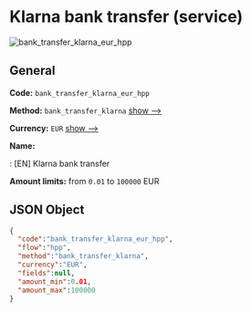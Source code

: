 
# Klarna bank transfer (service) 
![bank_transfer_klarna_eur_hpp](https://static.openfintech.io/payment_methods/bank_transfer_klarna_eur_hpp/logo.svg?w=400&c=v0.59.26#w200)  

## General 
 
**Code:** `bank_transfer_klarna_eur_hpp` 
 
**Method:** `bank_transfer_klarna` 
 [show -->](/payment-methods/bank_transfer_klarna/) 
 
**Currency:** `EUR` [show -->](/currencies/EUR/) 
 
**Name:** 
 
:	[EN] Klarna bank transfer 
 
**Amount limits:** from `0.01` to `100000` EUR 

## JSON Object 

```json
{
  "code":"bank_transfer_klarna_eur_hpp",
  "flow":"hpp",
  "method":"bank_transfer_klarna",
  "currency":"EUR",
  "fields":null,
  "amount_min":0.01,
  "amount_max":100000
}
```  
